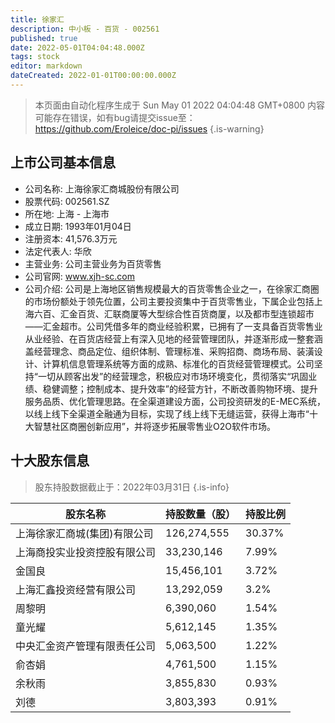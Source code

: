 ```yaml
---
title: 徐家汇
description: 中小板 - 百货 - 002561
published: true
date: 2022-05-01T04:04:48.000Z
tags: stock
editor: markdown
dateCreated: 2022-01-01T00:00:00.000Z
---
```


> 本页面由自动化程序生成于 Sun May 01 2022 04:04:48 GMT+0800
> 内容可能存在错误，如有bug请提交issue至：https://github.com/Eroleice/doc-pi/issues
{.is-warning}

## 上市公司基本信息
- 公司名称: 上海徐家汇商城股份有限公司
- 股票代码: 002561.SZ
- 所在地: 上海 - 上海市
- 成立日期: 1993年01月04日
- 注册资本: 41,576.3万元
- 法定代表人: 华欣
- 主营业务: 公司主营业务为百货零售
- 公司官网: www.xjh-sc.com
- 公司介绍: 公司是上海地区销售规模最大的百货零售企业之一，在徐家汇商圈的市场份额处于领先位置，公司主要投资集中于百货零售业，下属企业包括上海六百、汇金百货、汇联商厦等大型综合性百货商厦，以及都市型连锁超市——汇金超市。公司凭借多年的商业经验积累，已拥有了一支具备百货零售业从业经验、在百货店经营上有深入见地的经营管理团队，并逐渐形成一整套涵盖经营理念、商品定位、组织体制、管理标准、采购招商、商场布局、装潢设计、计算机信息管理系统等方面的成熟、标准化的百货经营管理模式。公司坚持“一切从顾客出发”的经营理念，积极应对市场环境变化，贯彻落实“巩固业绩、稳健调整；控制成本、提升效率”的经营方针，不断改善购物环境、提升服务品质、优化管理思路。在全渠道建设方面，公司投资研发的E-MEC系统，以线上线下全渠道全融通为目标，实现了线上线下无缝运营，获得上海市“十大智慧社区商圈创新应用”，并将逐步拓展零售业O2O软件市场。


## 十大股东信息
> 股东持股数据截止于：2022年03月31日
{.is-info}

| 股东名称 | 持股数量（股） | 持股比例 |
| --- | --- | --- |
| 上海徐家汇商城(集团)有限公司 | 126,274,555 | 30.37% |
| 上海商投实业投资控股有限公司 | 33,230,146 | 7.99% |
| 金国良 | 15,456,101 | 3.72% |
| 上海汇鑫投资经营有限公司 | 13,292,059 | 3.2% |
| 周黎明 | 6,390,060 | 1.54% |
| 童光耀 | 5,612,145 | 1.35% |
| 中央汇金资产管理有限责任公司 | 5,063,500 | 1.22% |
| 俞杏娟 | 4,761,500 | 1.15% |
| 余秋雨 | 3,855,830 | 0.93% |
| 刘德 | 3,803,393 | 0.91% |




